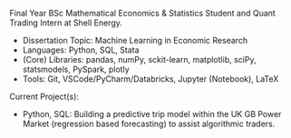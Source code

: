 Final Year BSc Mathematical Economics & Statistics Student and Quant Trading Intern at Shell Energy.
- Dissertation Topic: Machine Learning in Economic Research
- Languages: Python, SQL, Stata
- (Core) Libraries: pandas, numPy, sckit-learn, matplotlib, sciPy, statsmodels, PySpark, plotly
- Tools: Git, VSCode/PyCharm/Databricks, Jupyter (Notebook), LaTeX

Current Project(s):
- Python, SQL: Building a predictive trip model within the UK GB Power Market (regression based forecasting) to assist algorithmic traders.
